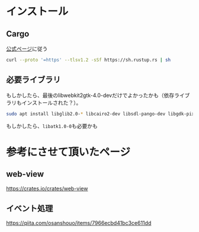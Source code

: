 # インストール

## Cargo
[公式ページ](https://www.rust-lang.org/tools/install)に従う

```bash
curl --proto '=https' --tlsv1.2 -sSf https://sh.rustup.rs | sh
```

## 必要ライブラリ

もしかしたら、最後のlibwebkit2gtk-4.0-devだけでよかったかも（依存ライブラリもインストールされた？）。

```bash
sudo apt install libglib2.0-* libcairo2-dev libsdl-pango-dev libgdk-pixbuf2.0-dev libgtk-3-dev libsoup-gnome2.4-dev libwebkit2gtk-4.0-dev libwebkit2gtk-4.0-37-gtk2
```

もしかしたら、`libatk1.0-0`も必要かも

# 参考にさせて頂いたページ

## web-view

https://crates.io/crates/web-view

## イベント処理

https://qiita.com/osanshouo/items/7966ecbd41bc3ce611dd
